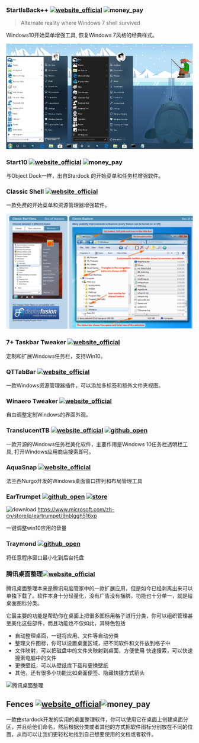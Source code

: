 ### StartIsBack++  [![website_official](https://gitbook07.oss-cn-hangzhou.aliyuncs.com/website_official.svg)](http://startisback.com/) ![money_pay](https://gitbook07.oss-cn-hangzhou.aliyuncs.com/money_pay.svg)

> Alternate reality where Windows 7 shell survived

Windows10开始菜单增强工具, 恢复Windows 7风格的经典样式。

![img](../../.gitbook/assets/z-pro-beau-custom-startisblack.png)

### Start10  [![website_official](https://gitbook07.oss-cn-hangzhou.aliyuncs.com/website_official.svg)](https://www.stardock.com/products/start10/)  ![money_pay](https://gitbook07.oss-cn-hangzhou.aliyuncs.com/money_pay.svg)

与Object Dock一样，出自Stardock 的开始菜单和任务栏增强软件。

###  Classic Shell [![website_official](https://gitbook07.oss-cn-hangzhou.aliyuncs.com/website_official.svg)](http://www.classicshell.net/)

一款免费的开始菜单和资源管理器增强软件。

![](../../.gitbook/assets/z-pro-beau-custom-startmenu.png)

### 7+ Taskbar Tweaker [![website_official](https://gitbook07.oss-cn-hangzhou.aliyuncs.com/website_official.svg)](http://rammichael.com/7-taskbar-tweaker)

定制和扩展Windows任务栏，支持Win10。

### QTTabBar [![website_official](https://gitbook07.oss-cn-hangzhou.aliyuncs.com/website_official.svg)](http://qttabbar.wikidot.com/)

一款Windows资源管理器插件，可以添加多标签和额外文件夹视图。

### Winaero Tweaker [![website_official](https://gitbook07.oss-cn-hangzhou.aliyuncs.com/website_official.svg)](https://winaero.com/)

自由调整定制Windows的界面外观。

### TranslucentTB [![website_official](https://gitbook07.oss-cn-hangzhou.aliyuncs.com/website_official.svg)](https://github.com/TranslucentTB/TranslucentTB) [![github_open](https://gitbook07.oss-cn-hangzhou.aliyuncs.com/github_open.svg)](https://github.com/TranslucentTB/TranslucentTB)

一款开源的Windows任务栏美化软件，主要作用是Windows 10任务栏透明栏工具, 打开Windows应用商店搜索即可。

### AquaSnap [![website_official](https://gitbook07.oss-cn-hangzhou.aliyuncs.com/website_official.svg)](http://www.nurgo-software.com/products/aquasnap)

法兰西Nurgo开发的Windows桌面窗口排列和布局管理工具

### EarTrumpet   [![github_open](https://gitbook07.oss-cn-hangzhou.aliyuncs.com/github_open.svg)](https://github.com/File-New-Project/EarTrumpet)  [![store](https://gitbook07.oss-cn-hangzhou.aliyuncs.com/store.svg)](https://github.com/File-New-Project/EarTrumpet)

![download](https://gitbook07.oss-cn-hangzhou.aliyuncs.com/download.svg)  https://www.microsoft.com/zh-cn/store/p/eartrumpet/9nblggh516xp

一键调整win10应用的音量

### Traymond  [![github_open](https://gitbook07.oss-cn-hangzhou.aliyuncs.com/github_open.svg)](https://github.com/fcFn/traymond) 

将任意程序窗口最小化到后台托盘

### 腾讯桌面整理[![website_official](https://gitbook07.oss-cn-hangzhou.aliyuncs.com/website_official.svg)](https://guanjia.qq.com/product/zmzl/)

腾讯桌面整理本来是腾讯电脑管家中的一款扩展应用，但是如今已经剥离出来可以单独下载了。软件本身十分轻量化，没有广告没有捆绑，功能也十分单一，就是给桌面图标分类。

它最主要的功能是帮助你在桌面上把很多图标用格子进行分类，你可以组织管理甚至美化这些部件，而且功能也不仅如此，其特色包括

- 自动整理桌面，一键将应用、文件等自动分类
- 整理文件图标，你可以设置桌面区域，把不同软件和文件放到格子中
- 文件映射，可以把磁盘中的文件夹映射到桌面，方便使用
  快速搜索，可以快速搜索电脑中的文件
- 更换壁纸，可以从壁纸库下载和更换壁纸
- 其他，还有很多小功能比如桌面便签、隐藏快捷方式箭头

![腾讯桌面整理](/assets/z-pro-beau-desktop-tecent%E8%85%BE%E8%AE%AF%E6%A1%8C%E9%9D%A2%E6%95%B4%E7%90%86.gif)

## Fences [![website_official](https://gitbook07.oss-cn-hangzhou.aliyuncs.com/website_official.svg)](https://www.stardock.com/products/fences/)![money_pay](https://gitbook07.oss-cn-hangzhou.aliyuncs.com/money_pay.svg)

一款由stardock开发的实用的桌面整理软件，你可以使用它在桌面上创建桌面分区，并且给他们命名，然后根据分类或者其他的方式把软件图标分别放在不同的位置，从而可以让我们更轻松地找到自己想要使用的文档或者软件。




